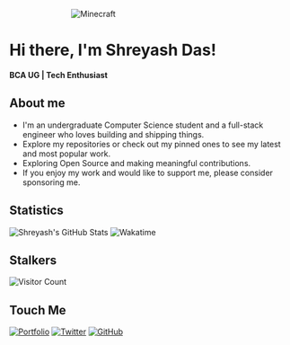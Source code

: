 ‎ ‎ ‎   ‎ ‎‎ ‎   ‎‎ ‎ ‎ ‎‎ ‎‎ ‎‎ ‎  ‎ ‎ ‎   ‎ ‎ ‎ ‎ ‎‎  ‎   ‎ ‎ ‎ ‎ ‎ ‎ ![Minecraft](https://github.com/x0shreyash/x0shreyash/assets/155342625/d11eb321-30b3-42f9-ac1d-0b1f57d39116)

# Hi there, I'm Shreyash Das!
**BCA UG | Tech Enthusiast**

## About me

- I'm an undergraduate Computer Science student and a full-stack engineer who loves building and shipping things.
- Explore my repositories or check out my pinned ones to see my latest and most popular work.
- Exploring Open Source and making meaningful contributions.
- If you enjoy my work and would like to support me, please consider sponsoring me.


## Statistics
![Shreyash's GitHub Stats](https://github-readme-stats.vercel.app/api?username=rinkitadhana&show_icons=true&theme=dark)   ![Wakatime](https://github-readme-stats.vercel.app/api/wakatime?username=x0shreyash&theme=dark)


## Stalkers
![Visitor Count](https://count.getloli.com/get/@x0shreyash?theme=rule34)


## Touch Me
[![Portfolio](https://img.shields.io/badge/Portfolio-grey?style=for-the-badge&logo=vercel)](x0shreyash.vercel.app)
[![Twitter](https://img.shields.io/badge/Twitter-black?style=for-the-badge&logo=x)](https://x.com/x0shreyash)
[![GitHub](https://img.shields.io/badge/GitHub-181717?style=for-the-badge&logo=github)](https://github.com/x0shreyash)
